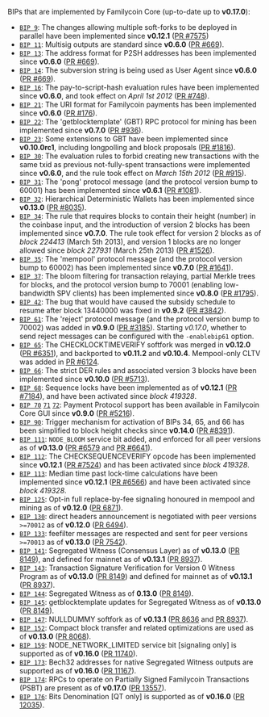 BIPs that are implemented by Familycoin Core (up-to-date up to **v0.17.0**):

* [`BIP 9`](https://github.com/familycoin/bips/blob/master/bip-0009.mediawiki): The changes allowing multiple soft-forks to be deployed in parallel have been implemented since **v0.12.1**  ([PR #7575](https://github.com/familycoin/familycoin/pull/7575))
* [`BIP 11`](https://github.com/familycoin/bips/blob/master/bip-0011.mediawiki): Multisig outputs are standard since **v0.6.0** ([PR #669](https://github.com/familycoin/familycoin/pull/669)).
* [`BIP 13`](https://github.com/familycoin/bips/blob/master/bip-0013.mediawiki): The address format for P2SH addresses has been implemented since **v0.6.0** ([PR #669](https://github.com/familycoin/familycoin/pull/669)).
* [`BIP 14`](https://github.com/familycoin/bips/blob/master/bip-0014.mediawiki): The subversion string is being used as User Agent since **v0.6.0** ([PR #669](https://github.com/familycoin/familycoin/pull/669)).
* [`BIP 16`](https://github.com/familycoin/bips/blob/master/bip-0016.mediawiki): The pay-to-script-hash evaluation rules have been implemented since **v0.6.0**, and took effect on *April 1st 2012* ([PR #748](https://github.com/familycoin/familycoin/pull/748)).
* [`BIP 21`](https://github.com/familycoin/bips/blob/master/bip-0021.mediawiki): The URI format for Familycoin payments has been implemented since **v0.6.0** ([PR #176](https://github.com/familycoin/familycoin/pull/176)).
* [`BIP 22`](https://github.com/familycoin/bips/blob/master/bip-0022.mediawiki): The 'getblocktemplate' (GBT) RPC protocol for mining has been implemented since **v0.7.0** ([PR #936](https://github.com/familycoin/familycoin/pull/936)).
* [`BIP 23`](https://github.com/familycoin/bips/blob/master/bip-0023.mediawiki): Some extensions to GBT have been implemented since **v0.10.0rc1**, including longpolling and block proposals ([PR #1816](https://github.com/familycoin/familycoin/pull/1816)).
* [`BIP 30`](https://github.com/familycoin/bips/blob/master/bip-0030.mediawiki): The evaluation rules to forbid creating new transactions with the same txid as previous not-fully-spent transactions were implemented since **v0.6.0**, and the rule took effect on *March 15th 2012* ([PR #915](https://github.com/familycoin/familycoin/pull/915)).
* [`BIP 31`](https://github.com/familycoin/bips/blob/master/bip-0031.mediawiki): The 'pong' protocol message (and the protocol version bump to 60001) has been implemented since **v0.6.1** ([PR #1081](https://github.com/familycoin/familycoin/pull/1081)).
* [`BIP 32`](https://github.com/familycoin/bips/blob/master/bip-0032.mediawiki): Hierarchical Deterministic Wallets has been implemented since **v0.13.0** ([PR #8035](https://github.com/familycoin/familycoin/pull/8035)).
* [`BIP 34`](https://github.com/familycoin/bips/blob/master/bip-0034.mediawiki): The rule that requires blocks to contain their height (number) in the coinbase input, and the introduction of version 2 blocks has been implemented since **v0.7.0**. The rule took effect for version 2 blocks as of *block 224413* (March 5th 2013), and version 1 blocks are no longer allowed since *block 227931* (March 25th 2013) ([PR #1526](https://github.com/familycoin/familycoin/pull/1526)).
* [`BIP 35`](https://github.com/familycoin/bips/blob/master/bip-0035.mediawiki): The 'mempool' protocol message (and the protocol version bump to 60002) has been implemented since **v0.7.0** ([PR #1641](https://github.com/familycoin/familycoin/pull/1641)).
* [`BIP 37`](https://github.com/familycoin/bips/blob/master/bip-0037.mediawiki): The bloom filtering for transaction relaying, partial Merkle trees for blocks, and the protocol version bump to 70001 (enabling low-bandwidth SPV clients) has been implemented since **v0.8.0** ([PR #1795](https://github.com/familycoin/familycoin/pull/1795)).
* [`BIP 42`](https://github.com/familycoin/bips/blob/master/bip-0042.mediawiki): The bug that would have caused the subsidy schedule to resume after block 13440000 was fixed in **v0.9.2** ([PR #3842](https://github.com/familycoin/familycoin/pull/3842)).
* [`BIP 61`](https://github.com/familycoin/bips/blob/master/bip-0061.mediawiki): The 'reject' protocol message (and the protocol version bump to 70002) was added in **v0.9.0** ([PR #3185](https://github.com/familycoin/familycoin/pull/3185)). Starting *v0.17.0*, whether to send reject messages can be configured with the `-enablebip61` option.
* [`BIP 65`](https://github.com/familycoin/bips/blob/master/bip-0065.mediawiki): The CHECKLOCKTIMEVERIFY softfork was merged in **v0.12.0** ([PR #6351](https://github.com/familycoin/familycoin/pull/6351)), and backported to **v0.11.2** and **v0.10.4**. Mempool-only CLTV was added in [PR #6124](https://github.com/familycoin/familycoin/pull/6124).
* [`BIP 66`](https://github.com/familycoin/bips/blob/master/bip-0066.mediawiki): The strict DER rules and associated version 3 blocks have been implemented since **v0.10.0** ([PR #5713](https://github.com/familycoin/familycoin/pull/5713)).
* [`BIP 68`](https://github.com/familycoin/bips/blob/master/bip-0068.mediawiki): Sequence locks have been implemented as of **v0.12.1**  ([PR #7184](https://github.com/familycoin/familycoin/pull/7184)), and have been activated since *block 419328*.
* [`BIP 70`](https://github.com/familycoin/bips/blob/master/bip-0070.mediawiki) [`71`](https://github.com/familycoin/bips/blob/master/bip-0071.mediawiki) [`72`](https://github.com/familycoin/bips/blob/master/bip-0072.mediawiki): Payment Protocol support has been available in Familycoin Core GUI since **v0.9.0** ([PR #5216](https://github.com/familycoin/familycoin/pull/5216)).
* [`BIP 90`](https://github.com/familycoin/bips/blob/master/bip-0090.mediawiki): Trigger mechanism for activation of BIPs 34, 65, and 66 has been simplified to block height checks since **v0.14.0** ([PR #8391](https://github.com/familycoin/familycoin/pull/8391)).
* [`BIP 111`](https://github.com/familycoin/bips/blob/master/bip-0111.mediawiki): `NODE_BLOOM` service bit added, and enforced for all peer versions as of **v0.13.0** ([PR #6579](https://github.com/familycoin/familycoin/pull/6579) and [PR #6641](https://github.com/familycoin/familycoin/pull/6641)).
* [`BIP 112`](https://github.com/familycoin/bips/blob/master/bip-0112.mediawiki): The CHECKSEQUENCEVERIFY opcode has been implemented since **v0.12.1** ([PR #7524](https://github.com/familycoin/familycoin/pull/7524)) and has been activated since *block 419328*.
* [`BIP 113`](https://github.com/familycoin/bips/blob/master/bip-0113.mediawiki): Median time past lock-time calculations have been implemented since **v0.12.1** ([PR #6566](https://github.com/familycoin/familycoin/pull/6566)) and have been activated since *block 419328*.
* [`BIP 125`](https://github.com/familycoin/bips/blob/master/bip-0125.mediawiki): Opt-in full replace-by-fee signaling honoured in mempool and mining as of **v0.12.0** ([PR 6871](https://github.com/familycoin/familycoin/pull/6871)).
* [`BIP 130`](https://github.com/familycoin/bips/blob/master/bip-0130.mediawiki): direct headers announcement is negotiated with peer versions `>=70012` as of **v0.12.0** ([PR 6494](https://github.com/familycoin/familycoin/pull/6494)).
* [`BIP 133`](https://github.com/familycoin/bips/blob/master/bip-0133.mediawiki): feefilter messages are respected and sent for peer versions `>=70013` as of **v0.13.0** ([PR 7542](https://github.com/familycoin/familycoin/pull/7542)).
* [`BIP 141`](https://github.com/familycoin/bips/blob/master/bip-0141.mediawiki): Segregated Witness (Consensus Layer) as of **v0.13.0** ([PR 8149](https://github.com/familycoin/familycoin/pull/8149)), and defined for mainnet as of **v0.13.1** ([PR 8937](https://github.com/familycoin/familycoin/pull/8937)).
* [`BIP 143`](https://github.com/familycoin/bips/blob/master/bip-0143.mediawiki): Transaction Signature Verification for Version 0 Witness Program as of **v0.13.0** ([PR 8149](https://github.com/familycoin/familycoin/pull/8149)) and defined for mainnet as of **v0.13.1** ([PR 8937](https://github.com/familycoin/familycoin/pull/8937)).
* [`BIP 144`](https://github.com/familycoin/bips/blob/master/bip-0144.mediawiki): Segregated Witness as of **0.13.0** ([PR 8149](https://github.com/familycoin/familycoin/pull/8149)).
* [`BIP 145`](https://github.com/familycoin/bips/blob/master/bip-0145.mediawiki): getblocktemplate updates for Segregated Witness as of **v0.13.0** ([PR 8149](https://github.com/familycoin/familycoin/pull/8149)).
* [`BIP 147`](https://github.com/familycoin/bips/blob/master/bip-0147.mediawiki): NULLDUMMY softfork as of **v0.13.1** ([PR 8636](https://github.com/familycoin/familycoin/pull/8636) and [PR 8937](https://github.com/familycoin/familycoin/pull/8937)).
* [`BIP 152`](https://github.com/familycoin/bips/blob/master/bip-0152.mediawiki): Compact block transfer and related optimizations are used as of **v0.13.0** ([PR 8068](https://github.com/familycoin/familycoin/pull/8068)).
* [`BIP 159`](https://github.com/familycoin/bips/blob/master/bip-0159.mediawiki): NODE_NETWORK_LIMITED service bit [signaling only] is supported as of **v0.16.0** ([PR 11740](https://github.com/familycoin/familycoin/pull/11740)).
* [`BIP 173`](https://github.com/familycoin/bips/blob/master/bip-0173.mediawiki): Bech32 addresses for native Segregated Witness outputs are supported as of **v0.16.0** ([PR 11167](https://github.com/familycoin/familycoin/pull/11167)).
* [`BIP 174`](https://github.com/familycoin/bips/blob/master/bip-0174.mediawiki): RPCs to operate on Partially Signed Familycoin Transactions (PSBT) are present as of **v0.17.0** ([PR 13557](https://github.com/familycoin/familycoin/pull/13557)).
* [`BIP 176`](https://github.com/familycoin/bips/blob/master/bip-0176.mediawiki): Bits Denomination [QT only] is supported as of **v0.16.0** ([PR 12035](https://github.com/familycoin/familycoin/pull/12035)).
